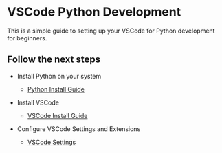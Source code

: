 # VSCode Python Development

This is a simple guide to setting up your VSCode for Python development for beginners.

## Follow the next steps

- Install Python on your system
  - [Python Install Guide](Installing_Python_3_12.md)

- Install VSCode
  - [VSCode Install Guide](Installing_VSCode.md)

- Configure VSCode Settings and Extensions
  - [VSCode Settings](VSCode_Config.md)
